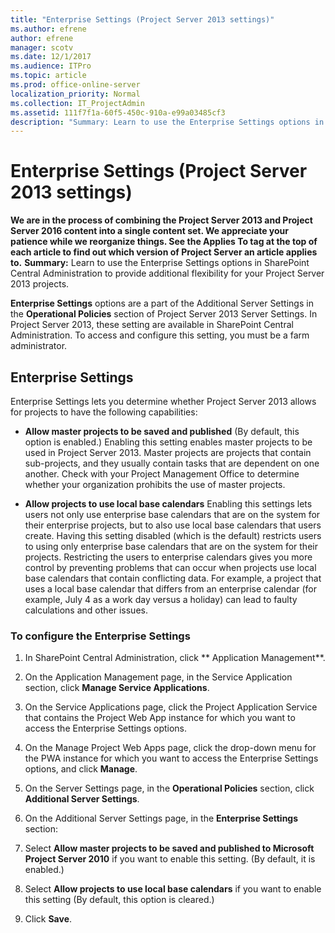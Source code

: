 ```yaml
---
title: "Enterprise Settings (Project Server 2013 settings)"
ms.author: efrene
author: efrene
manager: scotv
ms.date: 12/1/2017
ms.audience: ITPro
ms.topic: article
ms.prod: office-online-server
localization_priority: Normal
ms.collection: IT_ProjectAdmin
ms.assetid: 111f7f1a-60f5-450c-910a-e99a03485cf3
description: "Summary: Learn to use the Enterprise Settings options in SharePoint Central Administration to provide additional flexibility for your Project Server 2013 projects."
---
```


# Enterprise Settings (Project Server 2013 settings)
 **We are in the process of combining the Project Server 2013 and Project Server 2016 content into a single content set. We appreciate your patience while we reorganize things. See the Applies To tag at the top of each article to find out which version of Project Server an article applies to.**
 **Summary:** Learn to use the Enterprise Settings options in SharePoint Central Administration to provide additional flexibility for your Project Server 2013 projects.
  
 **Enterprise Settings** options are a part of the Additional Server Settings in the **Operational Policies** section of Project Server 2013 Server Settings. In Project Server 2013, these setting are available in SharePoint Central Administration. To access and configure this setting, you must be a farm administrator.
  
## Enterprise Settings

 Enterprise Settings lets you determine whether Project Server 2013 allows for projects to have the following capabilities:
  
- **Allow master projects to be saved and published** (By default, this option is enabled.) Enabling this setting enables master projects to be used in Project Server 2013. Master projects are projects that contain sub-projects, and they usually contain tasks that are dependent on one another. Check with your Project Management Office to determine whether your organization prohibits the use of master projects.
    
- **Allow projects to use local base calendars** Enabling this settings lets users not only use enterprise base calendars that are on the system for their enterprise projects, but to also use local base calendars that users create. Having this setting disabled (which is the default) restricts users to using only enterprise base calendars that are on the system for their projects. Restricting the users to enterprise calendars gives you more control by preventing problems that can occur when projects use local base calendars that contain conflicting data. For example, a project that uses a local base calendar that differs from an enterprise calendar (for example, July 4 as a work day versus a holiday) can lead to faulty calculations and other issues.
    
### To configure the Enterprise Settings

1. In SharePoint Central Administration, click ** Application Management**.
    
2. On the Application Management page, in the Service Application section, click **Manage Service Applications**.
    
3. On the Service Applications page, click the Project Application Service that contains the Project Web App instance for which you want to access the Enterprise Settings options.
    
4. On the Manage Project Web Apps page, click the drop-down menu for the PWA instance for which you want to access the Enterprise Settings options, and click **Manage**.
    
5. On the Server Settings page, in the **Operational Policies** section, click **Additional Server Settings**.
    
6. On the Additional Server Settings page, in the **Enterprise Settings** section:
    
1. Select **Allow master projects to be saved and published to Microsoft Project Server 2010** if you want to enable this setting. (By default, it is enabled.)
    
2. Select **Allow projects to use local base calendars** if you want to enable this setting (By default, this option is cleared.)
    
7. Click **Save**.
    

